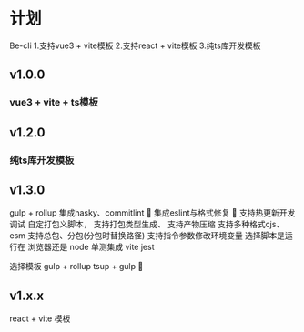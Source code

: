 # 计划
Be-cli
1.支持vue3 + vite模板
2.支持react + vite模板
3.纯ts库开发模板

## v1.0.0
### vue3 + vite + ts模板

## v1.2.0
### 纯ts库开发模板

## v1.3.0
gulp + rollup
集成hasky、commitlint 🐶
集成eslint与格式修复 🐶
支持热更新开发调试 
自定打包义脚本，
支持打包类型生成、
支持产物压缩 
支持多种格式cjs、esm 
支持总包、分包(分包时替换路径) 
支持指令参数修改环境变量 
选择脚本是运行在 
浏览器还是 
node 
单测集成 
vite 
jest 

选择模板
gulp + rollup
tsup + gulp 🐶


## v1.x.x
react + vite 模板

